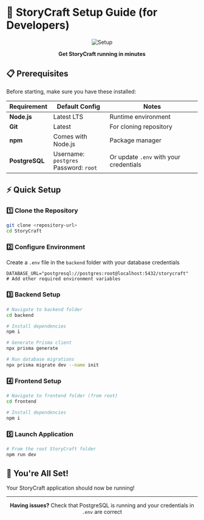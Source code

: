 # 🚀 StoryCraft Setup Guide (for Developers)

<div align="center">

![Setup](https://img.shields.io/badge/Setup-Ready%20to%20Go-brightgreen?style=for-the-badge&logo=rocket)

**Get StoryCraft running in minutes**

</div>

## 📋 Prerequisites

Before starting, make sure you have these installed:

| Requirement | Default Config | Notes |
|-------------|----------------|-------|
| **Node.js** | Latest LTS | Runtime environment |
| **Git** | Latest | For cloning repository |
| **npm** | Comes with Node.js | Package manager |
| **PostgreSQL** | Username: `postgres`<br>Password: `root` | Or update `.env` with your credentials |

## ⚡ Quick Setup

### 1️⃣ Clone the Repository
```bash
git clone <repository-url>
cd StoryCraft
```

### 2️⃣ Configure Environment
Create a `.env` file in the `backend` folder with your database credentials
```env
DATABASE_URL="postgresql://postgres:root@localhost:5432/storycraft"
# Add other required environment variables
```

### 3️⃣ Backend Setup
```bash
# Navigate to backend folder
cd backend

# Install dependencies
npm i

# Generate Prisma client
npx prisma generate

# Run database migrations
npx prisma migrate dev --name init
```

### 4️⃣ Frontend Setup
```bash
# Navigate to frontend folder (from root)
cd frontend

# Install dependencies
npm i
```

### 5️⃣ Launch Application
```bash
# From the root StoryCraft folder
npm run dev
```

## 🎉 You're All Set!

Your StoryCraft application should now be running! 

---

<div align="center">

**Having issues?** Check that PostgreSQL is running and your credentials in `.env` are correct

</div>